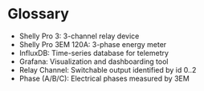 # Glossary

- Shelly Pro 3: 3-channel relay device
- Shelly Pro 3EM 120A: 3-phase energy meter
- InfluxDB: Time-series database for telemetry
- Grafana: Visualization and dashboarding tool
- Relay Channel: Switchable output identified by id 0..2
- Phase (A/B/C): Electrical phases measured by 3EM
